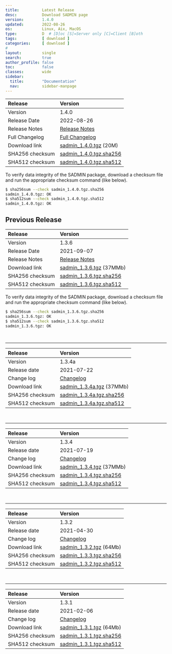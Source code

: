 ```yaml
---
title:          Latest Release
desc:           Download SADMIN page
version:        1.4.0
updated:        2022-08-26
os:             Linux, Aix, MacOS
type:           D  # [D]oc [S]=Server only [C]=Client [B]oth
tags:           [ download ]
categories:     [ download ]
#
layout:         single
search:         true
author_profile: false
toc:            false
classes:        wide
sidebar:
  title:        "Documentation"
  nav:          sidebar-manpage
---
```


| Release         | Version    | 
| :---            | :---       | 
| Version         | 1.4.0    | 
| Release Date    | 2022-08-26  | 
| Release Notes   | [Release Notes](https://github.com/jadupl2/sadmin/releases/tag/1.4.0) | 
| Full Changelog  | [Full Changelog](https://github.com/jadupl2/sadmin/blob/master/changelog.md) | 
| Download link   | [sadmin_1.4.0.tgz](https://github.com/jadupl2/sadmin/releases/download/1.4.0/sadmin_1.4.0.tgz) (20M) | 
| SHA256 checksum | [sadmin_1.4.0.tgz.sha256](https://github.com/jadupl2/sadmin/releases/download/1.4.0/sadmin_1.4.0.tgz.sha256)|
| SHA512 checksum | [sadmin_1.4.0.tgz.sha512](https://github.com/jadupl2/sadmin/releases/download/1.4.0/sadmin_1.4.0.tgz.sha512)|

To verify data integrity of the SADMIN package, download a checksum file and run the appropriate 
checksum command (like below).
```bash
$ sha256sum --check sadmin_1.4.0.tgz.sha256
sadmin_1.4.0.tgz: OK
$ sha512sum --check sadmin_1.4.0.tgz.sha512
sadmin_1.4.0.tgz: OK
```




## Previous Release 


| Release         | Version    | 
| :---            | :---       | 
| Version         | 1.3.6    | 
| Release Date    | 2021-09-07  | 
| Release Notes   | [Release Notes](https://github.com/jadupl2/sadmin/releases/tag/1.3.6) | 
| Download link   | [sadmin_1.3.6.tgz](https://github.com/jadupl2/sadmin/releases/download/1.3.6/sadmin_1.3.6.tgz) (37MMb) | 
| SHA256 checksum | [sadmin_1.3.6.tgz.sha256](https://github.com/jadupl2/sadmin/releases/download/1.3.6/sadmin_1.3.6.tgz.sha256)|
| SHA512 checksum | [sadmin_1.3.6.tgz.sha512](https://github.com/jadupl2/sadmin/releases/download/1.3.6/sadmin_1.3.6.tgz.sha512)|

To verify data integrity of the SADMIN package, download a checksum file and run the appropriate 
checksum command (like below).
```bash
$ sha256sum --check sadmin_1.3.6.tgz.sha256
sadmin_1.3.6.tgz: OK
$ sha512sum --check sadmin_1.3.6.tgz.sha512
sadmin_1.3.6.tgz: OK
```

<br>

---

| Release         | Version    |
| :---            | :---       |
| Version         | 1.3.4a    |
| Release date    | 2021-07-22  |
| Change log      | [Changelog](https://github.com/jadupl2/sadmin/releases/tag/1.3.4a) |
| Download link   | [sadmin_1.3.4a.tgz](https://github.com/jadupl2/sadmin/releases/download/1.3.4a/sadmin_1.3.4a.tgz) (37MMb) |
| SHA256 checksum | [sadmin_1.3.4a.tgz.sha256](https://github.com/jadupl2/sadmin/releases/download/1.3.4a/sadmin_1.3.4a.tgz.sha256)|
| SHA512 checksum | [sadmin_1.3.4a.tgz.sha512](https://github.com/jadupl2/sadmin/releases/download/1.3.4a/sadmin_1.3.4a.tgz.sha512)|

<br>

---

| Release         | Version    | 
| :---            | :---       | 
| Version         | 1.3.4    | 
| Release date    | 2021-07-19  | 
| Change log      | [Changelog](https://github.com/jadupl2/sadmin/releases/tag/1.3.4) | 
| Download link   | [sadmin_1.3.4.tgz](https://github.com/jadupl2/sadmin/releases/download/1.3.4/sadmin_1.3.4.tgz) (37MMb) | 
| SHA256 checksum | [sadmin_1.3.4.tgz.sha256](https://github.com/jadupl2/sadmin/releases/download/1.3.4/sadmin_1.3.4.tgz.sha256)|
| SHA512 checksum | [sadmin_1.3.4.tgz.sha512](https://github.com/jadupl2/sadmin/releases/download/1.3.4/sadmin_1.3.4.tgz.sha512)|

<br>

---

| Release | Version | 
| :---| :--- | 
| Version           | 1.3.2 | 
| Release date      | 2021-04-30 | 
| Change log        | [Changelog](https://github.com/jadupl2/sadmin/releases/tag/1.3.2) | 
| Download link     | [sadmin_1.3.2.tgz](https://github.com/jadupl2/sadmin/releases/download/1.3.2/sadmin_1.3.2.tgz) (64Mb) | 
| SHA256 checksum   | [sadmin_1.3.3.tgz.sha256](https://github.com/jadupl2/sadmin/releases/download/1.3.2/sadmin_1.3.2.tgz.sha256)         | 
| SHA512 checksum   | [sadmin_1.3.2.tgz.sha512](https://github.com/jadupl2/sadmin/releases/download/1.3.2/sadmin_1.3.2.tgz.sha512)         | 

<br>

---

| Release | Version | 
| :---| :--- | 
| Version           | 1.3.1 | 
| Release date      | 2021-02-06 | 
| Change log        | [Changelog](https://github.com/jadupl2/sadmin/releases/tag/1.3.1) | 
| Download link     | [sadmin_1.3.1.tgz](https://github.com/jadupl2/sadmin/releases/download/1.3.1/sadmin_1.3.1.tgz) (64Mb) | 
| SHA256 checksum   | [sadmin_1.3.1.tgz.sha256](https://github.com/jadupl2/sadmin/releases/download/1.3.1/sadmin_1.3.1.tgz.sha256)         | 
| SHA512 checksum   | [sadmin_1.3.1.tgz.sha512](https://github.com/jadupl2/sadmin/releases/download/1.3.1/sadmin_1.3.1.tgz.sha512)         | 
